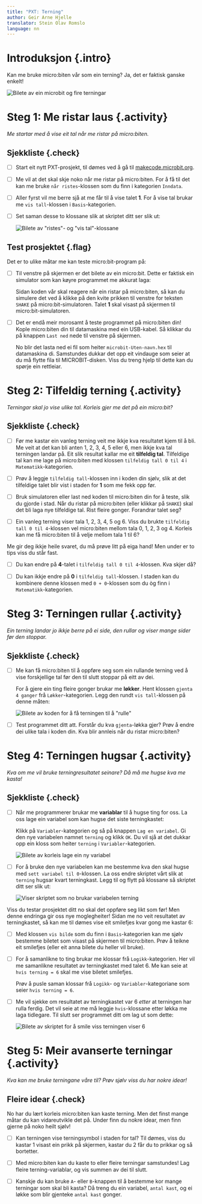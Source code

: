 ```yaml
---
title: "PXT: Terning"
author: Geir Arne Hjelle
translator: Stein Olav Romslo
language: nn
---
```



# Introduksjon {.intro}

Kan me bruke micro:biten vår som ein terning? Ja, det er faktisk ganske enkelt!

![Bilete av ein microbit og fire terningar](terning.jpg)


# Steg 1: Me ristar laus {.activity}

*Me startar med å vise eit tal når me ristar på micro:biten.*

## Sjekkliste {.check}

- [ ] Start eit nytt PXT-prosjekt, til dømes ved å gå til
  [makecode.microbit.org](https://makecode.microbit.org/?lang=no).

- [ ] Me vil at det skal skje noko når me ristar på micro:biten. For å få til
  det kan me bruke `når ristes`-klossen som du finn i kategorien `Inndata`.

- [ ] Aller fyrst vil me berre sjå at me får til å vise talet __1__. For å vise
  tal brukar me `vis tall`-klossen i `Basis`-kategorien.

- [ ] Set saman desse to klossane slik at skriptet ditt ser slik ut:

    ![Bilete av "ristes"- og "vis tal"-klossane](risteskript_1.png)

## Test prosjektet {.flag}

Det er to ulike måtar me kan teste micro:bit-program på:

- [ ] Til venstre på skjermen er det bilete av ein micro:bit. Dette er faktisk
  ein simulator som kan køyre programmet me akkurat laga:

  Sidan koden vår skal reagere når ein ristar på micro:biten, så kan du simulere
  det ved å klikke på den kvite prikken til venstre for teksten `SHAKE` på
  micro:bit-simulatoren. Talet __1__ skal visast på skjermen til
  micro:bit-simulatoren.

- [ ] Det er endå meir morosamt å teste programmet på micro:biten din! Kople
  micro:biten din til datamaskina med ein USB-kabel. Så klikkar du på knappen
  `Last ned` nede til venstre på skjermen.

  No blir det lasta ned ei fil som heiter `microbit-Uten-navn.hex` til
  datamaskina di. Samstundes dukkar det opp eit vindauge som seier at du må
  flytte fila til MICROBIT-disken. Viss du treng hjelp til dette kan du spørje
  ein rettleiar.


# Steg 2: Tilfeldig terning {.activity}

*Terningar skal jo vise ulike tal. Korleis gjer me det på ein micro:bit?*

## Sjekkliste {.check}

- [ ] Før me kastar ein vanleg terning veit me ikkje kva resultatet kjem til å
  bli. Me veit at det kan bli anten 1, 2, 3, 4, 5 eller 6, men ikkje kva tal
  terningen landar på. Eit slik resultat kallar me eit __tilfeldig tal__.
  Tilfeldige tal kan me lage på micro:biten med klossen `tilfeldig tall 0 til 4`
  i `Matematikk`-kategorien.

- [ ] Prøv å leggje `tilfeldig tall`-klossen inn i koden din sjølv, slik at det
  tilfeldige talet blir vist i staden for __1__ som me fekk opp før.

- [ ] Bruk simulatoren eller last ned koden til micro:biten din for å teste,
  slik du gjorde i stad. Når du ristar på micro:biten (eller klikkar på `SHAKE`)
  skal det bli laga nye tilfeldige tal. Rist fleire gonger. Forandrar talet seg?

- [ ] Ein vanleg terning viser tala 1, 2, 3, 4, 5 og 6. Viss du brukte
  `tilfeldig tall 0 til 4`-klossen vel micro:biten mellom tala 0, 1, 2, 3 og 4.
  Korleis kan me få micro:biten til å velje mellom tala 1 til 6?

Me gir deg ikkje heile svaret, du må prøve litt på eiga hand! Men under er to
tips viss du står fast.

- [ ] Du kan endre på __4__-talet i `tilfeldig tall 0 til 4`-klossen. Kva skjer
  då?

- [ ] Du kan ikkje endre på __0__ i `tilfeldig tall`-klossen. I staden kan du
  kombinere denne klossen med `0 + 0`-klossen som du òg finn i
  `Matematikk`-kategorien.


# Steg 3: Terningen rullar {.activity}

*Ein terning landar jo ikkje berre på ei side, den rullar og viser mange sider
før den stoppar.*

## Sjekkliste {.check}

- [ ] Me kan få micro:biten til å oppføre seg som ein rullande terning ved å
  vise forskjellige tal før den til slutt stoppar på eitt av dei.

  For å gjere ein ting fleire gonger brukar me __løkker__. Hent klossen `gjenta
  4 ganger` frå `Løkker`-kategorien. Legg den rundt `vis tall`-klossen på denne
  måten:

  ![Bilete av koden for å få terningen til å "rulle"](risteskript_2.png)

- [ ] Test programmet ditt att. Forstår du kva `gjenta`-løkka gjer? Prøv å endre
  dei ulike tala i koden din. Kva blir annleis når du ristar micro:biten?


# Steg 4: Terningen hugsar {.activity}

*Kva om me vil bruke terningresultatet seinare? Då må me hugse kva me kasta!*

## Sjekkliste {.check}

- [ ] Når me programmerer brukar me __variablar__ til å hugse ting for oss. La
  oss lage ein variabel som kan hugse det siste terningkastet:

  Klikk på `Variabler`-kategorien og så på knappen `Lag en variabel`. Gi den nye
  variabelen namnet `terning` og klikk `OK`. Du vil sjå at det dukkar opp ein
  kloss som heiter `terning` i `Variabler`-kategorien.

  ![Bilete av korleis lage ein ny variabel](variabel_terning.png)

- [ ] For å bruke den nye variabelen kan me bestemme kva den skal hugse med
  `sett variabel til 0`-klossen. La oss endre skriptet vårt slik at `terning`
  hugsar kvart terningkast. Legg til og flytt på klossane så skriptet ditt ser
  slik ut:

  ![Viser skriptet som no brukar variabelen terning](risteskript_3.png)

Viss du testar prosjektet ditt no skal det oppføre seg likt som før! Men denne
endringa gir oss nye moglegheiter! Sidan me no veit resultatet av terningkastet,
så kan me til dømes vise eit smilefjes kvar gong me kastar 6:

- [ ] Med klossen `vis bilde` som du finn i `Basis`-kategorien kan me sjølv
  bestemme biletet som visast på skjermen til micro:biten. Prøv å teikne eit
  smilefjes (eller eit anna bilete du heller vil bruke).

- [ ] For å samanlikne to ting brukar me klossar frå `Logikk`-kategorien. Her
  vil me samanlikne resultatet av terningkastet med talet 6. Me kan seie at
  `hvis terning = 6` skal me vise biletet smilefjes.

  Prøv å pusle saman klossar frå `Logikk`- og `Variabler`-kategoriane som seier
  `hvis terning = 6`.

- [ ] Me vil sjekke om resultatet av terningkastet var 6 *etter* at terningen
  har rulla ferdig. Det vil seie at me må leggje `hvis`-klossane etter løkka me
  laga tidlegare. Til slutt ser programmet ditt om lag ut som dette:

    ![Bilete av skriptet for å smile viss terningen viser 6](risteskript_4.png)


# Steg 5: Meir avanserte terningar {.activity}

*Kva kan me bruke terningane våre til? Prøv sjølv viss du har nokre idear!*

## Fleire idear {.check}

No har du lært korleis micro:biten kan kaste terning. Men det finst mange måtar
du kan vidareutvikle det på. Under finn du nokre idear, men finn gjerne på noko
heilt sjølv!

- [ ] Kan terningen vise terningsymbol i staden for tal? Til dømes, viss du
  kastar 1 visast ein prikk på skjermen, kastar du 2 får du to prikkar og så
  bortetter.

- [ ] Med micro:biten kan du kaste to eller fleire terningar samstundes! Lag
  fleire terning-variablar, og vis summen av dei til slutt.

- [ ] Kanskje du kan bruke `A`- eller `B`-knappen til å bestemme kor mange
  terningar som skal bli kasta? Då treng du ein variabel, `antal kast`, og ei
  løkke som blir gjenteke `antal kast` gonger.
